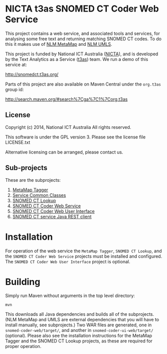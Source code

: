 # NICTA t3as SNOMED CT Coder Web Service

This project contains a web service, and associated tools and services, for analysing some free text and returning matching SNOMED CT codes. To do this it makes use of [NLM MetaMap](http://metamap.nlm.nih.gov/) and [NLM UMLS](http://www.nlm.nih.gov/research/umls/).

This project is funded by National ICT Australia ([NICTA](http://nicta.com.au/)), and is developed by the Text Analytics as a Service ([t3as](http://t3as.org/)) team. We run a demo of this service at:
 
<http://snomedct.t3as.org/>

Parts of this project are also available on Maven Central under the `org.t3as` group id:

<http://search.maven.org/#search%7Cga%7C1%7Corg.t3as>

## License

Copyright (c) 2014, National ICT Australia
All rights reserved.

This software is under the GPL version 3.
Please see the license file LICENSE.txt

Alternative licensing can be arranged, please contact us.

## Sub-projects

These are the subprojects:

1. [MetaMap Tagger](metamap-tagger)
2. [Service Common Classes](snomed-coder-common)
3. [SNOMED CT Lookup](snomedct-lookup)
4. [SNOMED CT Coder Web Service](snomed-coder-web)
5. [SNOMED CT Coder Web User Interface](snomed-coder-ui-web)
6. [SNOMED CT service Java REST client](snomed-coder-client)

# Installation

For operation of the web service the `MetaMap Tagger`, `SNOMED CT Lookup`, and the `SNOMED CT Coder Web Service` projects must be installed and configured. The `SNOMED CT Coder Web User Interface` project is optional.

# Building

Simply run Maven without arguments in the top level directory:

    mvn

This downloads all Java dependencies and builds all of the subprojects. (NLM MetaMap and UMLS are external dependencies that you will have to install manually, see subprojects.) Two WAR files are generated, one in `snomed-coder-web/target/`, and another in `snomed-coder-ui-web/target/` (optional). Please also see the installation instructions for the MetaMap Tagger and the SNOMED CT Lookup projects, as these are required for proper operation.
